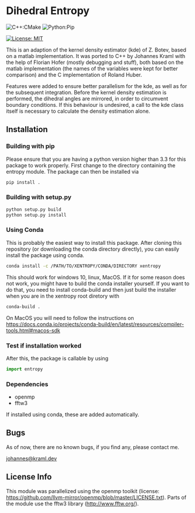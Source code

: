 # Dihedral Entropy

![C++:CMake](https://github.com/jokr91/dihedral_entropy/workflows/C++:CMake/badge.svg) ![Python:Pip](https://github.com/jokr91/dihedral_entropy/workflows/Python:Pip/badge.svg)

[![License: MIT](https://img.shields.io/badge/License-MIT-yellow.svg)](https://opensource.org/licenses/MIT)

This is an adaption of the kernel density estimator (kde) of Z. Botev, based on a matlab implementation. It was ported to C++ by Johannes Kraml with the help of Florian Hofer (mostly debugging and stuff), both based on the matlab implementation (the names of the variables were kept for better comparison) and the C implementation of Roland Huber.

Features were added to ensure better parallelism for the kde, as well as for the subsequent integration. Before the kernel density estimation is performed, the dihedral angles are mirrored, in order to circumvent boundary conditions. If this behaviour is undesired, a call to the kde class itself is necessary to calculate the density estimation alone.

## Installation

### Building with pip

Please ensure that you are having a python version higher than 3.3 for this package to work properly. First change to the directory containing the entropy module. The package can then be installed via

```bash
pip install .
```

### Building with setup.py

```bash
python setup.py build
python setup.py install
```

### Using Conda

This is probably the easiest way to install this package. After cloning this repository 
(or downloading the conda directory directly), you can easily install the package using
conda.
```bash
conda install -c /PATH/TO/XENTROPY/CONDA/DIRECTORY xentropy
```
This should work for windows 10, linux, MacOS. If it for some reason does not work, you
might have to build the conda installer yourself. If you want to do that, you need to
install conda-build and then just build the installer when you are in the xentropy root 
diretory with
```bash
conda-build .
```
On MacOS you will need to follow the instructions on 
https://docs.conda.io/projects/conda-build/en/latest/resources/compiler-tools.html#macos-sdk

### Test if installation worked

After this, the package is callable by using

```python
import entropy
```

### Dependencies

- openmp
- fftw3

If installed using conda, these are added automatically.

## Bugs

As of now, there are no known bugs, if you find any, please contact me.

johannes@kraml.dev

## License Info

This module was parallelized using the openmp toolkit (license: <https://github.com/llvm-mirror/openmp/blob/master/LICENSE.txt>). Parts of the module use the fftw3 library (<http://www.fftw.org/>).
